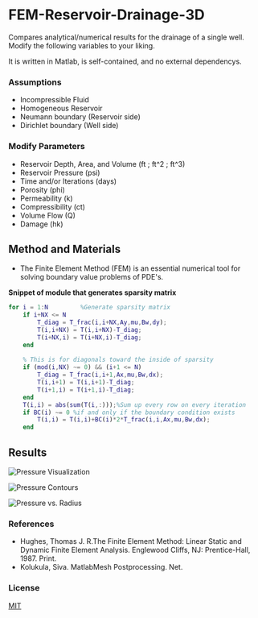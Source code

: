 # FEM-Reservoir-Drainage-3D

Compares analytical/numerical results for the drainage of a single well. Modify the following variables to your liking.

It is written in Matlab, is self-contained, and no external dependencys. 

### Assumptions
  * Incompressible Fluid
  * Homogeneous Reservoir
  * Neumann boundary (Reservoir side)
  * Dirichlet boundary (Well side)
### Modify Parameters
 * Reservoir Depth, Area, and Volume (ft ; ft^2 ; ft^3)
 * Reservoir Pressure (psi)
 * Time and/or Iterations (days)
 * Porosity (phi)
 * Permeability (k)
 * Compressibility (ct)
 * Volume Flow (Q)
 * Damage (hk)

## Method and Materials
* The Finite Element Method (FEM) is an essential numerical tool for solving boundary value problems of PDE's. 

**Snippet of module that generates sparsity matrix**
```matlab
for i = 1:N  		%Generate sparsity matrix
    if i+NX <= N 
        T_diag = T_frac(i,i+NX,Ay,mu,Bw,dy);
        T(i,i+NX) = T(i,i+NX)-T_diag;
        T(i+NX,i) = T(i+NX,i)-T_diag;
    end
    
    % This is for diagonals toward the inside of sparsity
    if (mod(i,NX) ~= 0) && (i+1 <= N)  
        T_diag = T_frac(i,i+1,Ax,mu,Bw,dx);
        T(i,i+1) = T(i,i+1)-T_diag;
        T(i+1,i) = T(i+1,i)-T_diag;
    end
    T(i,i) = abs(sum(T(i,:)));%Sum up every row on every iteration
    if BC(i) ~= 0 %if and only if the boundary condition exists
        T(i,i) = T(i,i)+BC(i)*2*T_frac(i,i,Ax,mu,Bw,dx);
    end
```


## Results

![Pressure Visualization](https://github.com/FracThePermian/FEM-Reservoir-Drainage-3D/blob/master/Graphical-Output/3D_Pressure_Visualization1.PNG "Pressure Gain/Reduction Profile")

![Pressure Contours](https://github.com/FracThePermian/FEM-Reservoir-Drainage-3D/blob/master/Graphical-Output/Reservoir_Contour2.PNG "Pressure Contours")

![Pressure vs. Radius](https://github.com/FracThePermian/FEM-Reservoir-Drainage-3D/blob/master/Graphical-Output/PressureVRadius3.PNG "psi v. ft.")



### References
  * Hughes, Thomas J. R.The Finite Element Method: Linear Static and Dynamic Finite Element Analysis. Englewood Cliffs, NJ: Prentice-Hall, 1987. Print.
  * Kolukula, Siva. MatlabMesh Postprocessing. Net.

### License
[MIT](https://opensource.org/licenses/MIT "MIT")
